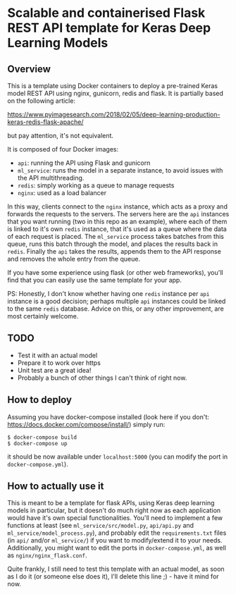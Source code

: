 # Scalable and containerised Flask REST API template for Keras Deep Learning Models

## Overview
This is a template using Docker containers to deploy a pre-trained Keras model REST API using nginx, gunicorn, redis and flask. It is partially based on the following article:

https://www.pyimagesearch.com/2018/02/05/deep-learning-production-keras-redis-flask-apache/

but pay attention, it's not equivalent.

It is composed of four Docker images:
  - `api`: running the API using Flask and gunicorn
  - `ml_service`: runs the model in a separate instance, to avoid issues with the API multithreading.
  - `redis`: simply working as a queue to manage requests
  - `nginx`: used as a load balancer

In this way, clients connect to the `nginx` instance, which acts as a proxy and forwards the requests to the servers. The servers here are the `api` instances that you want running (two in this repo as an example), where each of them is linked to it's own `redis` instance, that it's used as a queue where the data of each request is placed. The `ml_service` process takes batches from this queue, runs this batch through the model, and places the results back in `redis`. Finally the `api` takes the results, appends them to the API response and removes the whole entry from the queue.

If you have some experience using flask (or other web frameworks), you'll find that you can easily use the same template for your app.

PS: Honestly, I don't know whether having one `redis` instance per `api` instance is a good decision; perhaps multiple `api` instances could be linked to the same `redis` database. Advice on this, or any other improvement, are most certainly welcome.

## TODO
  - Test it with an actual model
  - Prepare it to work over https
  - Unit test are a great idea!
  - Probably a bunch of other things I can't think of right now.

## How to deploy
Assuming you have docker-compose installed (look here if you don't: https://docs.docker.com/compose/install/) simply run:
```
$ docker-compose build
$ docker-compose up
```
it should be now available under `localhost:5000` (you can modify the port in `docker-compose.yml`).

## How to actually use it

This is meant to be a template for flask APIs, using Keras deep learning models in particular, but it doesn't do much right now as each application would have it's own special functionalities. You'll need to implement a few functions at least (see `ml_service/src/model.py`, `api/api.py` and `ml_service/model_process.py`), and probably edit the `requirements.txt` files (in `api/` and/or `ml_service/`) if you want to modify/extend it to your needs. Additionally, you might want to edit the ports in `docker-compose.yml`, as well as `nginx/nginx_flask.conf`.

Quite frankly, I still need to test this template with an actual model, as soon as I do it (or someone else does it), I'll delete this line ;) - have it mind for now.
